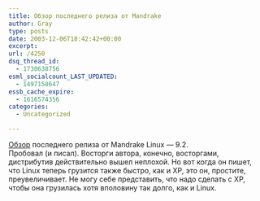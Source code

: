 ```yaml
---
title: Обзор последнего релиза от Mandrake
author: Gray
type: posts
date: 2003-12-06T18:42:42+00:00
excerpt:
url: /4250
dsq_thread_id:
  - 1730638756
esml_socialcount_LAST_UPDATED:
  - 1497158647
essb_cache_expire:
  - 1616574356
categories:
  - Uncategorized

---
```








<a href="http://linuxshop.ru/linuxbegin/article616.html" target="_blank">Обзор</a> последнего релиза от Mandrake Linux &#8212; 9.2.  
Пробовал (и писал). Восторги автора, конечно, восторгами, дистрибутив действительно вышел неплохой. Но вот когда он пишет, что Linux теперь грузится также быстро, как и XP, это он, простите, преувеличивает. Не могу себе представить, что надо сделать с XP, чтобы она грузилась хотя вполовину так долго, как и Linux.